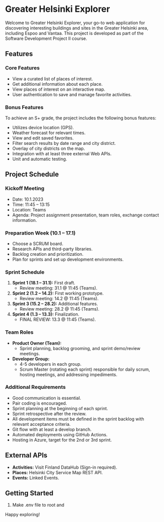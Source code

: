 
# Greater Helsinki Explorer

Welcome to Greater Helsinki Explorer, your go-to web application for discovering interesting buildings and sites in the Greater Helsinki area, including Espoo and Vantaa. This project is developed as part of the Software Development Project II course.

## Features

### Core Features
- View a curated list of places of interest.
- Get additional information about each place.
- View places of interest on an interactive map.
- User authentication to save and manage favorite activities.

### Bonus Features
To achieve an S+ grade, the project includes the following bonus features:
- Utilizes device location (GPS).
- Weather forecast for relevant times.
- View and edit saved favorites.
- Filter search results by date range and city district.
- Overlay of city districts on the map.
- Integration with at least three external Web APIs.
- Unit and automatic testing.

## Project Schedule

### Kickoff Meeting
- Date: 10.1.2023
- Time: 11:45 – 13:15
- Location: Teams
- Agenda: Project assignment presentation, team roles, exchange contact information.

### Preparation Week (10.1 – 17.1)
- Choose a SCRUM board.
- Research APIs and third-party libraries.
- Backlog creation and prioritization.
- Plan for sprints and set up development environments.

### Sprint Schedule
1. **Sprint 1 (18.1 – 31.1):** First draft.
   - Review meeting: 31.1 @ 11:45 (Teams).
2. **Sprint 2 (1.2 – 14.2):** First working prototype.
   - Review meeting: 14.2 @ 11:45 (Teams).
3. **Sprint 3 (15.2 – 28.2):** Additional features.
   - Review meeting: 28.2 @ 11:45 (Teams).
4. **Sprint 4 (1.3 – 13.3):** Finalization.
   - FINAL REVIEW: 13.3 @ 11:45 (Teams).

### Team Roles
- **Product Owner (Team):**
  - Sprint planning, backlog grooming, and sprint demo/review meetings.
- **Developer Group:**
  - 4-5 developers in each group.
  - Scrum Master (rotating each sprint) responsible for daily scrum, hosting meetings, and addressing impediments.

### Additional Requirements
- Good communication is essential.
- Pair coding is encouraged.
- Sprint planning at the beginning of each sprint.
- Sprint retrospective after the review.
- All development items must be defined in the sprint backlog with relevant acceptance criteria.
- Git flow with at least a develop branch.
- Automated deployments using GitHub Actions.
- Hosting in Azure, target for the 2nd or 3rd sprint.

## External APIs

- **Activities:** Visit Finland DataHub (Sign-in required).
- **Places:** Helsinki City Service Map REST API.
- **Events:** Linked Events.

## Getting Started

1. Make .env file to root and 


Happy exploring!
